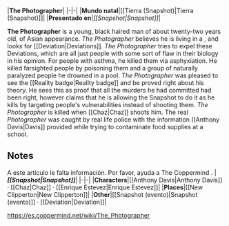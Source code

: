 |**The Photographer**|
|-|-|
|**Mundo natal**|[[Tierra (Snapshot)\|Tierra (Snapshot)]]|
|**Presentado en**|*[[Snapshot\|Snapshot]]*|

**The Photographer** is a young, black haired man of about twenty-two years old, of Asian appearance. *The Photographer* believes he is living in a , and looks for [[Deviation\|Deviations]]. *The Photographer* tries to expel these Deviations, which are all just people with some sort of flaw in their biology in his opinion. For people with asthma, he killed them via asphyxiation. He killed farsighted people by poisoning them and a group of naturally paralyzed people he drowned in a pool.
*The Photographer* was pleased to see the [[Reality badge\|Reality badge]] and be proved right about his  theory. He sees this as proof that all the murders he had committed had been right, however claims that he is allowing the Snapshot to do it as he kills by targeting people's vulnerabilities instead of shooting them. *The Photographer*  is killed when [[Chaz\|Chaz]] shoots him. The real *Photographer* was caught by real life police with the information [[Anthony Davis\|Davis]] provided while trying to contaminate food supplies at a school.

## Notes

A este artículo le falta información. Por favor, ayuda a The Coppermind .
|***[[Snapshot\|Snapshot]]***|
|-|-|
|**Characters**|[[Anthony Davis\|Anthony Davis]] · [[Chaz\|Chaz]] · [[Enrique Estevez\|Enrique Estevez]]|
|**Places**|[[New Clipperton\|New Clipperton]]|
|**Other**|[[Snapshot (evento)\|Snapshot (evento)]] · [[Deviation\|Deviation]]|



https://es.coppermind.net/wiki/The_Photographer